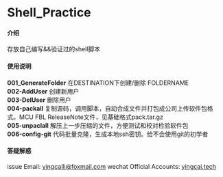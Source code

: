 # Shell_Practice

#### 介绍
存放自己编写&&验证过的shell脚本



#### 使用说明

**001_GenerateFolder** 在DESTINATION下创建/删除 FOLDERNAME  
**002-AddUser** 创建新用户  
**003-DelUser** 删除用户  
**004-packall** 复制源码，调用脚本，自动合成文件并打包成公司上传软件包格式。MCU FBL ReleaseNote文件，见基础格式pack.tar.gz  
**005-unpaclall** 解压上一步压缩的文件，方便测试和校对检验软件包  
**006-config-git** 代码批量克隆，生成本地ssh密钥。给不会使用git的初学者  

#### 答疑解惑

issue 
Email: yingcaili@foxmail.com
wechat  Official Accounts: [yingcai.tech](https://www.yingcai.tech)


